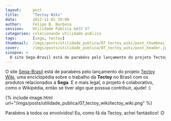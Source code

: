 ```yaml
---
layout:     post
title:      "Tectoy Wiki"
date:       2012-11-01 19:00
author:     Felipe B. Barbosa
session:    Utilidade Pública &#35 07
categories: colecionando utilidade-publica
tags:       [sega, tectoy]
thumbnail:  /imgs/posts/utilidade_publica/07_tectoy_wiki/post_thumbnail.jpg
cover:      /imgs/posts/utilidade_publica/07_tectoy_wiki/post_header.jpg
sinopse: >
  O site Sega-Brasil está de parabéns pelo lançamento do projeto Tectoy Wiki, uma enciclopédia sobre o trabalho da Tectoy no Brasil com os produtos relacionados à Sega. E o mais legal, o projeto é colaborativo, como o Wikipédia, então se tiver algo que possua contribuir, ajude! :)
---
```

O site [Sega-Brasil](http://www.sega-brasil.com.br/site/) está de parabéns pelo lançamento do projeto [Tectoy Wiki](http://www.sega-brasil.com.br/Tectoy/index.php?title=P%C3%A1gina_principal), uma enciclopédia sobre o trabalho da **Tectoy** no Brasil com os produtos relacionados à **Sega**. E o mais legal, o projeto é colaborativo, como o Wikipédia, então se tiver algo que possua contribuir, ajude! :)

{% include image.html url="/imgs/posts/utilidade_publica/07_tectoy_wiki/tectoy_wiki.png" %}

Parabéns à todos os envolvidos! Eu, como fã da Tectoy, achei fantástico! :D
